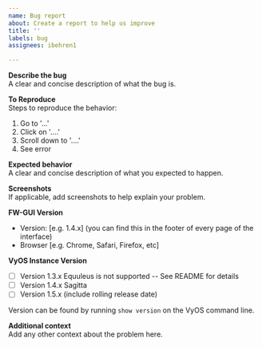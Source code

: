 ```yaml
---
name: Bug report
about: Create a report to help us improve
title: ''
labels: bug
assignees: ibehren1

---
```


**Describe the bug**  
A clear and concise description of what the bug is.

**To Reproduce**  
Steps to reproduce the behavior:
1. Go to '...'
2. Click on '....'
3. Scroll down to '....'
4. See error

**Expected behavior**  
A clear and concise description of what you expected to happen.

**Screenshots**  
If applicable, add screenshots to help explain your problem.

**FW-GUI Version**
 - Version: [e.g. 1.4.x] (you can find this in the footer of every page of the interface)
 - Browser [e.g. Chrome, Safari, Firefox, etc]

**VyOS Instance Version**
 - [ ] Version 1.3.x Equuleus is not supported -- See README for details
 - [ ] Version 1.4.x Sagitta
 - [ ] Version 1.5.x (include rolling release date)

Version can be found by running `show version` on the VyOS command line.

**Additional context**  
Add any other context about the problem here.

